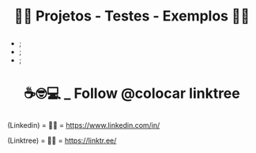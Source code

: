 # <p align="center">:man_student: Projetos - Testes - Exemplos :woman_student:

## <p align="center">



- ;<br>
- ;<br>
- ;<br> 


# <p align="center">☕🤓💻 _ Follow @colocar linktree

(Linkedin)  = 👨‍🎓 = https://www.linkedin.com/in/ <br>

(Linktree)  = 👨‍🎓 = https://linktr.ee/<br>

